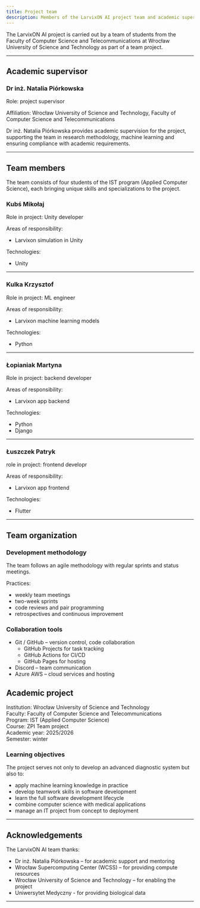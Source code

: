 ```yaml
---
title: Project team
description: Members of the LarvixON AI project team and academic supervisor
---
```


The LarvixON AI project is carried out by a team of students from the Faculty of Computer Science and Telecommunications at Wrocław University of Science and Technology as part of a team project.

---

## Academic supervisor

### Dr inż. Natalia Piórkowska

Role: project supervisor

Affiliation: Wrocław University of Science and Technology, Faculty of Computer Science and Telecommunications

Dr inż. Natalia Piórkowska provides academic supervision for the project, supporting the team in research methodology, machine learning and ensuring compliance with academic requirements.

---

## Team members

The team consists of four students of the IST program (Applied Computer Science), each bringing unique skills and specializations to the project.

### Kubś Mikołaj

Role in project: Unity developer

Areas of responsibility:

- Larvixon simulation in Unity

Technologies:

- Unity

---

### Kulka Krzysztof

Role in project: ML engineer

Areas of responsibility:

- Larvixon machine learning models

Technologies:

- Python

---

### Łopianiak Martyna

Role in project: backend developer

Areas of responsibility:

- Larvixon app backend

Technologies:

- Python
- Django

---

### Łuszczek Patryk

role in project: frontend developr

Areas of responsibility:

- Larvixon app frontend

Technologies:

- Flutter

---

## Team organization

### Development methodology

The team follows an agile methodology with regular sprints and status meetings.

Practices:

- weekly team meetings
- two-week sprints
- code reviews and pair programming
- retrospectives and continuous improvement

### Collaboration tools

- Git / GitHub – version control, code collaboration
  - GitHub Projects for task tracking
  - GitHub Actions for CI/CD
  - GitHub Pages for hosting
- Discord – team communication
- Azure AWS – cloud services and hosting

## Academic project

Institution: Wrocław University of Science and Technology  
Faculty: Faculty of Computer Science and Telecommunications  
Program: IST (Applied Computer Science)  
Course: ZPI Team project  
Academic year: 2025/2026  
Semester: winter

### Learning objectives

The project serves not only to develop an advanced diagnostic system but also to:

- apply machine learning knowledge in practice
- develop teamwork skills in software development
- learn the full software development lifecycle
- combine computer science with medical applications
- manage an IT project from concept to deployment

---

## Acknowledgements

The LarvixON AI team thanks:

- Dr inż. Natalia Piórkowska – for academic support and mentoring
- Wrocław Supercomputing Center (WCSS) – for providing compute resources
- Wrocław University of Science and Technology – for enabling the project
- Uniwersytet Medyczny - for providing biological data

---
